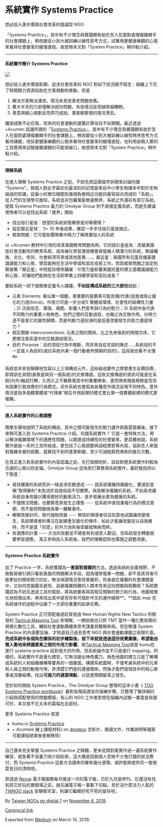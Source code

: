 系統實作 Systems Practice
=====================

想必投入進步價值社會改革的倡議型 NGO

「Systems Practice」，其中有不少理念與實踐頗有助於吾人在面對處理複雜棘手的社會課題上，稍改變從小到大被訓練以線性思考方式，試著用更健康樂觀的心態來看待社會變革的緩慢進程，故想用本文對「System Practice」稍作點介紹。

* * *

#### 系統實作簡介 Systems Practice

![](https://cdn-images-1.medium.com/max/800/1*MqUzbKHw9I79uB3wKoYLwQ.png)

想必投入進步價值彰顯、追求社會改革的 NGO 對如下狀況絕不陌生：組織上下花了時間精力資源投助在方案規劃和推動，但是

1.  解決方案無法湊效，情況未見改善老問題依舊。
2.  費大半天的力卻僅解決部份問題，有些情況反而越來越糟糕。
3.  善意與細心規劃反而弄巧成拙，事態朝更壞的情況滑去。

雖說成敗不必在我，但為何社會運動的運籌計算往往不如預期。最近透過 +Acumen 認識所謂的「[Systems Practice](https://www.plusacumen.org/courses/systems-practice)」，其中有不少理念與實踐頗有助於吾人在面對處理複雜棘手的社會課題上，稍改變從小到大被訓練以線性時序思考方式看待課題，改採更健康樂觀的心態來看待社會變革的緩慢進程，也利用由簡入繁的工具應用來試驗複雜課題的可能突破口，故想用本文對「System Practice」稍作點介紹。

* * *

#### 理解系統

在進入理解 Systems Practice 之前，不妨先把這兩個字拆開來討論何謂 "Systems"。我個人對此字最初也最深刻的記憶是來自中小學生物課本中對於生物組成的知識，從最小的單位細胞到幾個負擔相近功能的器官組合而成的「系統」。從入門的生理學可推知，系統並非包羅萬象無邊無界，系統之外還存有其它系統。提倡 Systems Practice 最力的 Omidyar Group 則不直接定義系統，而是先建議使用者可以從找出系統「邊界」開始

*   找出指引星座：想望的系統狀態願景是何等模樣？
*   設定鄰近星球： 5~ 10 年後成果，確認一步步往指引星座接近。
*   框架問題：它可幫助團隊集中精力了解將要投入的系統

以 +Acumen 教材中引用的改革美國教育問題為例，它的指引星座為：改變美國低社會流動性的教育系統，成為催化學習激發機會與發展人類潛力的系統，無論種族、文化、性別、社會經濟背景或其他差異…..。鄰近星：美國所有兒童具備基礎識讀能力和心態，使其能夠在生活中學習和茁壯成長工作。而其框架問題之設定則緊接著「鄰近星」中短程目標來鋪展：什麼力量影響美國兒童的建立基礎識讀能力和心智，好讓他們能夠在生活和學業上持續學習和茁壯成長？

要給系統一詞下個簡單定義令人躊躇，**不如從構成系統的三大部份**說起：

*   元素 Elements: 看似單一個體，更重要的是要素可能具備(代表)促進或阻止變化的力道(force)。作用力可進一步分成1) 實體或環境、社會性的結構性力量 ；2) 泛指信念、價值、規範、影響人們思考與行為的勢力；3) 系統中各代表不同勢力的重要人物角色，他們之間的互動過程，也稱之為交換作用。分辨力道不是查它的屬性歸類，而是判斷力道扮演的是促進改變發生的助力還是阻力？
*   相互關聯 Interconnections: 元素之間的關係，比之先來後到的時間次序，它更關注態系當中的交錯連結情況。
*   目的 Purpose：目的須從行為中推斷，而非來自從言語的陳述……系統目的不一定是人為目的(或曰系統內某一個行動者所預期的目的)。這段我也看不太懂 👓

系統並非安安靜靜地包容以上三項構成元件，這些組成要件之間會產生反饋回應，即資訊在其間(甚致是與另一個系統)的交換傳遞。這些交換傳遞的資訊可能是在系統(內外)輪迴打轉，久而久之不難察覺其中的重覆頻率，進而用來推敲檢驗是否存有因果引發效應的行為模式。另外系統也會因為各種意外情況呈現不同特色。意外情況是指多個體實體或“代理者”相互作用創建的模式會比單一個實體創建的模式更複雜。

* * *

#### 進入系統實作的心態調整

簡單生硬地說明了系統的構成、其中之間可能發生的勢力運作與風雲發展後，接下來稍可進入到 Systems Practice 介紹。何謂系統實作？ 它是一套特殊方法，用以解決複雜環境下的適應性問題，以期達成持續性的社會變革。更具體地說，系統實作是由一系列工具所組成，更包括了心態調整與過程應對等內容，協助吾人來面對複雜多變的挑戰，就算找不到阿基里斯腱，至少可減輕薛西弗斯的推石次數。

在真正進入對系統實作的內容認識之前，先打個預防針，談談對應系統實作的較為合適的心態以防走偏。Omidyar Group 認為若打算應用系統實作，最好能抱持以下態度：

*   尋找健康的系統而非一昧追求任務達成 ---- 因系統複雜持續變化，要達到宣稱”取得勝利”未免流於自說自話不切實際。與其解決複雜的系統，不如尋求讓系統自身改變以獲得更好的動態活力，逐步發展出更為健康的系統。
*   不僅關注問題，也要察悉其發生之樣態 ---- 從系統中查找重複行為的模式周期，而不是把問題視為單一離散事件。
*   解開改變封印，取代強制改變 ---- 無效的領導者往往刻意地試圖讓改變發生，系統領導者則專注在創建產生變化的條件，如此才能讓改變足以自我維持，而不是當「刻意」的外力消失後改變就無疾而終。
*   有適應的計畫 ---- 方法的改變並不總是有利或受人歡迎，但系統發生轉變就要學習適應。 真正參與投入系統後，我們的理解認知也需隨之調整改變。

* * *

#### Systems Practice 系統實作

加了 Practice 一字，系統實踐為一**套面對複雜的**方法。透過系統的全廣視野，不致輕易被引誘只看到表面的問題解決手段，因為僅修復單一問題，卻不見其背後可能牽扯的關係勢力拉扯，無法保證情況會改善變好。但身處在複雜的社會課題當中，又如何克服趨吉避兇、逃避複雜困難的人類本性來迎向問題與挑戰呢？系統實踐認為不妨先透過工具的幫助，將系統要素與其相互關聯的勢力和行為，地圖視覺化地梳理出來，再來找出其中是否存有可插針作文的運作縫隙**。**因此 map 在系統操作的過程中佔據了一大部份重要的起承任務。

System Practice 正可搭配幾週前曾提過 New Human Rights New Tactics 所開發的 [Tactical Mapping Tool](https://to.twngo.xyz/2ybr9rC) 來理解。一開始我也只把 TMT 當作一種化繁為簡的視覺化數位工具，輔助社會運動團體來思考謀畫其戰略佈局。但在略懂 System Practice 的內涵要旨後，才知道自己過去思考 NGO 與社會運動課題之局限片面。**完成系統中各個角色關係的初步繪製後，接下來就是透過這份視覺圖像，希望能由簡入繁地來辨識要素之間的作用力影響**。故[Tactical Mapping Tool](https://to.twngo.xyz/2ybr9rC)或是 kumu在進行 systems practice 起到很大的作用，但系統操作並不只是進行 mapping。同樣的，系統實作不是量化模型，它無法變出神奇魔力。角色地圖的建立只是了解構成系統的人和組織機構等要素的一個層面。構建系統圖時，不僅考慮系統中的元素和人員之間的動態作用，弄清楚它們是的連接關係，然後才能們發現其中的核心故事或深層結構，找出**可施力的適當槓點**，以促進預期變革之發生。

至於如何開始 System Practice，The Omidyar Group 整理的這本小書《 [TOG Systems Practice workbook](https://docs.kumu.io/content/Workbook-012617.pdf)》裏對各階段適宜的操練步驟，已整理了蠻詳細的介紹與搭配使用的問題模版，有心的 NGO 工作者若想在組織內試驗一番當是有圖可抄，本文就不花太多的篇幅在此部份。

更多 Systems Practice 資源

*   kumu.io [Systems Practice](https://docs.kumu.io/guides/systems-practice.html)
*   \+ Acumem 線上課程材料( on [dropbox](https://www.dropbox.com/sh/6ba9b1b0pbsui7i/AABARk1O3JxipPSnmRVh11Cja?dl=0) 含影片、閱讀文件、作業說明等檔案可能課程結束後會被移除)

* * *

自己還未完全掌握 Systems Practice 之精髓，更未從頭到尾實作過一遍系統實作練習，就急著不自量力地介紹起來，這大概是因我個人受挫不少鬼打牆的狀況應付，而 Systems Practice 這套方法讀來的確有幾分道理，或許能夠提供另一套撥雲見日的清明吧。

原透過 [Revue](https://medium.com/u/1fc52b87a3ab) 電子報服務每月推送一次的電子報，已於九月底停刊。在還沒有找到其它好玩的實驗場之前，就先讓電子報一事劃下句點。至於沒什麼活力人氣的 [TWNGO slack](http://to.twngo.xyz/2tHrRtj) 安靜聊天室，則讓它繼續好死不死的留存吧。

By [Taiwan NGOs go digital ?](https://medium.com/@twngo) on [November 6, 2018](https://medium.com/p/8bc4980d7a4c).

[Canonical link](https://medium.com/@twngo/%E7%B3%BB%E7%B5%B1j%E5%AF%A6%E4%BD%9C-systems-practice-8bc4980d7a4c)

Exported from [Medium](https://medium.com) on March 14, 2019.